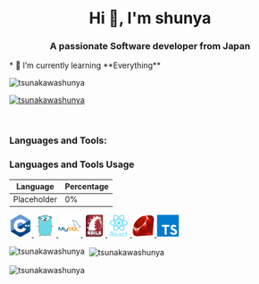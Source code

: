 <h1 align="center">Hi 👋, I'm shunya</h1>
<h3 align="center">A passionate Software developer from Japan</h3>
* 🌱 I’m currently learning **Everything**

<br/>
<p align="left">
    <img src="https://komarev.com/ghpvc/?username=tsunakawashunya&label=Profile%20views&color=0e75b6&style=flat" alt="tsunakawashunya" /> 
</p>

<p align="left"> 
    <a href="https://github.com/ryo-ma/github-profile-trophy">
        <img src="https://github-profile-trophy.vercel.app/?username=tsunakawashunya" alt="tsunakawashunya" />
    </a> 
</p>

<p align="left"> 
    <a href="https://twitter.com/" target="blank">
        <img src="https://img.shields.io/twitter/follow/?logo=twitter&style=for-the-badge" alt="" />
    </a> 
</p>


<h3 align="left">Languages and Tools:</h3>

### Languages and Tools Usage

| Language | Percentage |
|----------|------------|
| Placeholder | 0% |
<p align="left"> 
    <a href="https://www.w3schools.com/cpp/" target="_blank" rel="noreferrer"> 
        <img src="https://raw.githubusercontent.com/devicons/devicon/master/icons/cplusplus/cplusplus-original.svg" alt="cplusplus" width="40" height="40"/> 
    </a> 
    <a href="https://golang.org" target="_blank" rel="noreferrer"> 
        <img src="https://raw.githubusercontent.com/devicons/devicon/master/icons/go/go-original.svg" alt="go" width="40" height="40"/> </a> <a href="https://www.mysql.com/" target="_blank" rel="noreferrer">
        <img src="https://raw.githubusercontent.com/devicons/devicon/master/icons/mysql/mysql-original-wordmark.svg" alt="mysql" width="40" height="40"/> 
    </a> 
    <a href="https://rubyonrails.org" target="_blank" rel="noreferrer"> 
        <img src="https://raw.githubusercontent.com/devicons/devicon/master/icons/rails/rails-original-wordmark.svg" alt="rails" width="40" height="40"/> 
    </a> 
    <a href="https://reactjs.org/" target="_blank" rel="noreferrer">
        <img src="https://raw.githubusercontent.com/devicons/devicon/master/icons/react/react-original-wordmark.svg" alt="react" width="40" height="40"/> 
    </a> 
    <a href="https://www.ruby-lang.org/en/" target="_blank" rel="noreferrer"> 
        <img src="https://raw.githubusercontent.com/devicons/devicon/master/icons/ruby/ruby-original.svg" alt="ruby" width="40" height="40"/> 
    </a>   
    <a href="https://www.typescriptlang.org/" target="_blank" rel="noreferrer"> 
        <img src="https://raw.githubusercontent.com/devicons/devicon/master/icons/typescript/typescript-original.svg" alt="typescript" width="40" height="40"/> 
    </a> 
</p>

<p>
    <img align="left" src="https://github-readme-stats.vercel.app/api/top-langs?username=tsunakawashunya&show_icons=true&locale=en&layout=compact&count_private=true" alt="tsunakawashunya" />
</p>

<p>&nbsp;
    <img align="center" src="https://github-readme-stats.vercel.app/api?username=tsunakawashunya&show_icons=true&locale=en&count_private=true" alt="tsunakawashunya" />
</p>

<p>
    <img align="center" src="https://github-readme-streak-stats.herokuapp.com/?user=tsunakawashunya&include_all_commits=true" alt="tsunakawashunya" />
</p>
